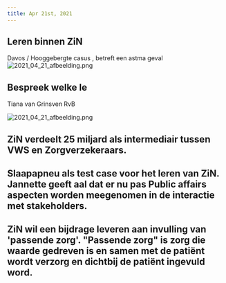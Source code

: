 ```yaml
---
title: Apr 21st, 2021
---
```


## Leren binnen ZiN
Davos / Hooggebergte casus , betreft een astma geval
![2021_04_21_afbeelding.png](https://cdn.logseq.com/%2F8f1ae382-5f18-4f77-89b5-10a6cfda69c53afb3ad9-9682-4cce-93a7-9b0bd74143962021_04_21_afbeelding.png?Expires=4772591352&Signature=DV-MbJsYVtoIk6zlfJ46qiGacZ0~FGJ~tNxPkA8-2l~UJ81HkxfYnIex8Mse8IpPBR~9s1RmUtHeU3B7I73Ie3PdLN-Y4wVnUs1~ozq3q~0NpkSJDSfzENyY17JiccC0OQom7XbEbRSPZyGWDe8txJUeTiX2gcGJYps0NPWq-2kZRCiiSA93no7QjIkwTM6bTGyAtSml1g~dcQz0BxcVHMkceTA2roNIHOOZfgTiEh2XCDnh-gtMfIXkMYyNnwCWgR5IvAgPAGvAhgaHHAe23ukWMwnGmP2zalCodT6xc7xhYECNIupPWOixMJNBWvuGzb3KwJv6cBBQzS9Ln7SKQg__&Key-Pair-Id=APKAJE5CCD6X7MP6PTEA)
## Bespreek welke le
Tiana van Grinsven RvB

![2021_04_21_afbeelding.png](https://cdn.logseq.com/%2F8f1ae382-5f18-4f77-89b5-10a6cfda69c56c6c5d59-5a75-4d0f-9a02-eeb5e8c4b63d2021_04_21_afbeelding.png?Expires=4772591647&Signature=ogGJQQ9iQ9M6BTOSQuzq61WhPFq6~9gRQy5Bw2gMzWb61h5kzyeyI5RUj4M~O5AfaL9NDvBDVET90mMoVlhsUKmXVy-kdCF4j5wB8GR~bUfX~Ogv8TAxm2CPcENMH6Ep6zL7bO1hPhwEjYsTmwvLmbE-zJbUrmwlUvOyGgXZEY3ObCrmCJAt5N4BaAo1e0Pr1722HZKUEteJdfGLfs2HdDLiymK84M-8y5W10jqBIg16RdWvWqKVimSGxWVrjcA9GcFQ-7EZn39Xp8ueBphqnpFgvHa-~DJ3e~wmkauwkuulihm3FVSTLWh-faGueuwJ8RM3ETzkZsmbR5DjcxbsrA__&Key-Pair-Id=APKAJE5CCD6X7MP6PTEA)
## ZiN verdeelt 25 miljard als intermediair tussen VWS en Zorgverzekeraars.
## Slaapapneu als test case voor het leren van ZiN. Jannette geeft aal dat er nu pas Public affairs aspecten worden meegenomen in de interactie met stakeholders.
## ZiN wil een bijdrage leveren aan invulling van 'passende zorg'. "Passende zorg" is zorg die waarde gedreven is en samen met de patiënt wordt verzorg en dichtbij de patiënt ingevuld word.
##
